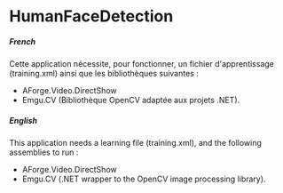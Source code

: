 # HumanFaceDetection

##### French #####
Cette application nécessite, pour fonctionner, un fichier d'apprentissage (training.xml) ainsi que les bibliothèques suivantes :
  - AForge.Video.DirectShow
  - Emgu.CV (Bibliothèque OpenCV adaptée aux projets .NET).
  
##### English #####
This application needs a learning file (training.xml), and the following assemblies to run :
  - AForge.Video.DirectShow
  - Emgu.CV (.NET wrapper to the OpenCV image processing library).
